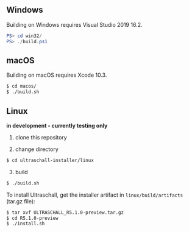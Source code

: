 ## Windows

Building on Windows requires Visual Studio 2019 16.2.

```powershell
PS> cd win32/
PS> ./build.ps1
```

## macOS

Building on macOS requires Xcode 10.3.

```bash
$ cd macos/
$ ./build.sh
```

## Linux

**in development - currently testing only**

1. clone this repository

2. change directory

```bash
$ cd ultraschall-installer/linux
```

3. build

```bash
$ ./build.sh
```

To install Ultraschall, get the installer artifact in `linux/build/artifacts` (tar.gz file):

```bash
$ tar xvf ULTRASCHALL_R5.1.0-preview.tar.gz
$ cd R5.1.0-preview
$ ./install.sh
```
